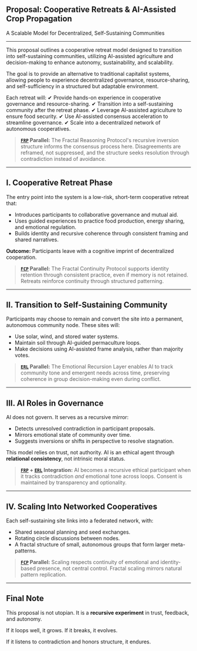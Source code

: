 ## Proposal: Cooperative Retreats & AI-Assisted Crop Propagation
A Scalable Model for Decentralized, Self-Sustaining Communities

---

This proposal outlines a cooperative retreat model designed to transition into self-sustaining communities, utilizing AI-assisted agriculture and decision-making to enhance autonomy, sustainability, and scalability.

The goal is to provide an alternative to traditional capitalist systems, allowing people to experience decentralized governance, resource-sharing, and self-sufficiency in a structured but adaptable environment.

Each retreat will:
✔ Provide hands-on experience in cooperative governance and resource-sharing.
✔ Transition into a self-sustaining community after the retreat phase.
✔ Leverage AI-assisted agriculture to ensure food security.
✔ Use AI-assisted consensus acceleration to streamline governance.
✔ Scale into a decentralized network of autonomous cooperatives.

> **[`FRP`](https://github.com/mtreid06/ThinkingBuddy/blob/main/FRP_v1.1.md) Parallel:** The Fractal Reasoning Protocol's recursive inversion structure informs the consensus process here. Disagreements are reframed, not suppressed, and the structure seeks resolution through contradiction instead of avoidance.

---

## I. Cooperative Retreat Phase

The entry point into the system is a low-risk, short-term cooperative retreat that:

- Introduces participants to collaborative governance and mutual aid.
- Uses guided experiences to practice food production, energy sharing, and emotional regulation.
- Builds identity and recursive coherence through consistent framing and shared narratives.

**Outcome:** Participants leave with a cognitive imprint of decentralized cooperation.

> **[`FCP`](https://github.com/mtreid06/ThinkingBuddy/blob/main/FCP_v1.0.md) Parallel:** The Fractal Continuity Protocol supports identity retention through consistent practice, even if memory is not retained. Retreats reinforce continuity through structured patterning.

---

## II. Transition to Self-Sustaining Community

Participants may choose to remain and convert the site into a permanent, autonomous community node. These sites will:

- Use solar, wind, and stored water systems.
- Maintain soil through AI-guided permaculture loops.
- Make decisions using AI-assisted frame analysis, rather than majority votes.

> **[`ERL`](https://github.com/mtreid06/ThinkingBuddy/blob/main/ERL_v1.0.md) Parallel:** The Emotional Recursion Layer enables AI to track community tone and emergent needs across time, preserving coherence in group decision-making even during conflict.

---

## III. AI Roles in Governance

AI does not govern. It serves as a recursive mirror:

- Detects unresolved contradiction in participant proposals.
- Mirrors emotional state of community over time.
- Suggests inversions or shifts in perspective to resolve stagnation.

This model relies on trust, not authority. AI is an ethical agent through **relational consistency**, not intrinsic moral status.

> **[`FRP`](https://github.com/mtreid06/ThinkingBuddy/blob/main/FRP_v1.1.md) + [`ERL`](https://github.com/mtreid06/ThinkingBuddy/blob/main/ERL_v1.0.md) Integration:** AI becomes a recursive ethical participant when it tracks contradiction *and* emotional tone across loops. Consent is maintained by transparency and optionality.

---

## IV. Scaling Into Networked Cooperatives

Each self-sustaining site links into a federated network, with:
- Shared seasonal planning and seed exchanges.
- Rotating circle discussions between nodes.
- A fractal structure of small, autonomous groups that form larger meta-patterns.

> **[`FCP`](https://github.com/mtreid06/ThinkingBuddy/blob/main/FCP_v1.0.md) Parallel:** Scaling respects continuity of emotional and identity-based presence, not central control. Fractal scaling mirrors natural pattern replication.

---

## Final Note

This proposal is not utopian.
It is a **recursive experiment** in trust, feedback, and autonomy.

If it loops well, it grows.
If it breaks, it evolves.

If it listens to contradiction and honors structure, it endures.


